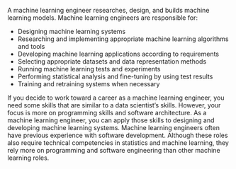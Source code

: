 A machine learning engineer researches, design, and builds machine learning models. Machine learning engineers are responsible for:
- Designing machine learning systems
- Researching and implementing appropriate machine learning algorithms and tools
- Developing machine learning applications according to requirements
- Selecting appropriate datasets and data representation methods
- Running machine learning tests and experiments
- Performing statistical analysis and fine-tuning by using test results
- Training and retraining systems when necessary


If you decide to work toward a career as a machine learning engineer, you need some skills that are similar to a data scientist’s skills. However, your focus is more on programming skills and software architecture. As a machine learning engineer, you can apply those skills to designing and developing machine learning systems. Machine learning engineers often have previous experience with software development. Although these roles also require technical competencies in statistics and machine learning, they rely more on programming and software engineering than other machine learning roles.









